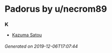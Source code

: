 # Padorus by u/necrom89

### K
* [Kazuma Satou](https://github.com/shadow578/Project-Padoru/blob/master/table-of-contents/characters/KazumaSatou.md)

###### Generated on 2019-12-06T17:07:44

